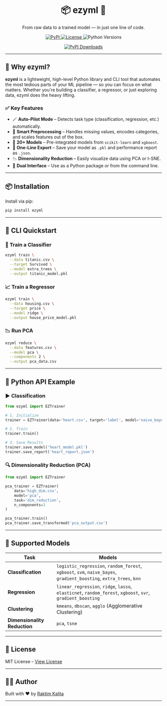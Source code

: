 <div align="center">

# 📦 ezyml 🚀

From raw data to a trained model — in just one line of code.

<a href="https://pypi.org/project/ezyml/">
  <img alt="PyPI" src="https://img.shields.io/pypi/v/ezyml?color=blue&label=PyPI&logo=pypi">
</a>
<a href="https://github.com/Rktim/ezyml/blob/main/LICENSE">
  <img alt="License" src="https://img.shields.io/github/license/Rktim/ezyml?color=blue">
</a>
<img alt="Python Versions" src="https://img.shields.io/pypi/pyversions/ezyml?logo=python&logoColor=white">
  
  
[![PyPI Downloads](https://static.pepy.tech/badge/ezyml)](https://pepy.tech/projects/ezyml)

</div>




---

## 🌟 Why ezyml?

**ezyml** is a lightweight, high-level Python library and CLI tool that automates the most tedious parts of your ML pipeline — so you can focus on what matters. Whether you're building a classifier, a regressor, or just exploring data, ezyml does the heavy lifting.

### ✅ Key Features

* 🪄 **Auto-Pilot Mode** – Detects task type (classification, regression, etc.) automatically.
* 🧹 **Smart Preprocessing** – Handles missing values, encodes categories, and scales features out of the box.
* 🧰 **20+ Models** – Pre-integrated models from `scikit-learn` and `xgboost`.
* 💾 **One-Line Export** – Save your model as `.pkl` and performance report as `.json`.
* 📉 **Dimensionality Reduction** – Easily visualize data using PCA or t-SNE.
* 🧪 **Dual Interface** – Use as a Python package *or* from the command line.

---

## 📦 Installation

Install via pip:

```bash
pip install ezyml
```

---

## 🚀 CLI Quickstart

### 🧠 Train a Classifier

```bash
ezyml train \
  --data titanic.csv \
  --target Survived \
  --model extra_trees \
  --output titanic_model.pkl
```

### 📈 Train a Regressor

```bash
ezyml train \
  --data housing.csv \
  --target price \
  --model ridge \
  --output house_price_model.pkl
```

### 📉 Run PCA

```bash
ezyml reduce \
  --data features.csv \
  --model pca \
  --components 2 \
  --output pca_data.csv
```

---

## 🧪 Python API Example

### ▶️ Classification

```python
from ezyml import EZTrainer

# 1. Initialize
trainer = EZTrainer(data='heart.csv', target='label', model='naive_bayes')

# 2. Train
trainer.train()

# 3. Save Results
trainer.save_model('heart_model.pkl')
trainer.save_report('heart_report.json')
```

### 🔍 Dimensionality Reduction (PCA)

```python
from ezyml import EZTrainer

pca_trainer = EZTrainer(
    data='high_dim.csv',
    model='pca',
    task='dim_reduction',
    n_components=2
)

pca_trainer.train()
pca_trainer.save_transformed('pca_output.csv')
```

---

## 🧰 Supported Models

| Task                         | Models                                                                                                             |
| ---------------------------- | ------------------------------------------------------------------------------------------------------------------ |
| **Classification**           | `logistic_regression`, `random_forest`, `xgboost`, `svm`, `naive_bayes`, `gradient_boosting`, `extra_trees`, `knn` |
| **Regression**               | `linear_regression`, `ridge`, `lasso`, `elasticnet`, `random_forest`, `xgboost`, `svr`, `gradient_boosting`        |
| **Clustering**               | `kmeans`, `dbscan`, `agglo` (Agglomerative Clustering)                                                             |
| **Dimensionality Reduction** | `pca`, `tsne`                                                                                                      |

---

## 📜 License

MIT License – [View License](https://github.com/Rktim/ezyml/blob/main/LICENSE)

---

## 👨‍💻 Author

Built with ❤️ by [Raktim Kalita](https://github.com/Rktim)

---
